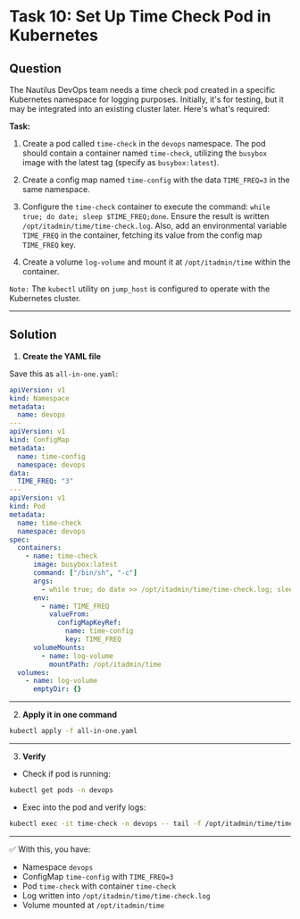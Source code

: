 # Task 10: Set Up Time Check Pod in Kubernetes

## Question

The Nautilus DevOps team needs a time check pod created in a specific Kubernetes namespace for logging purposes. Initially, it's for testing, but it may be integrated into an existing cluster later. Here's what's required:

**Task:**

1. Create a pod called `time-check` in the `devops` namespace. The pod should contain a container named `time-check`, utilizing the `busybox` image with the latest tag (specify as `busybox:latest`).

2. Create a config map named `time-config` with the data `TIME_FREQ=3` in the same namespace.

3. Configure the `time-check` container to execute the command: `while true; do date; sleep $TIME_FREQ;done`. Ensure the result is written `/opt/itadmin/time/time-check.log`. Also, add an environmental variable `TIME_FREQ` in the container, fetching its value from the config map `TIME_FREQ` key.

4. Create a volume `log-volume` and mount it at `/opt/itadmin/time` within the container.

`Note:` The `kubectl` utility on `jump_host` is configured to operate with the Kubernetes cluster.

---

## Solution

1. **Create the YAML file**

Save this as `all-in-one.yaml`:

```yaml
apiVersion: v1
kind: Namespace
metadata:
  name: devops
---
apiVersion: v1
kind: ConfigMap
metadata:
  name: time-config
  namespace: devops
data:
  TIME_FREQ: "3"
---
apiVersion: v1
kind: Pod
metadata:
  name: time-check
  namespace: devops
spec:
  containers:
    - name: time-check
      image: busybox:latest
      command: ["/bin/sh", "-c"]
      args:
        - while true; do date >> /opt/itadmin/time/time-check.log; sleep $TIME_FREQ; done
      env:
        - name: TIME_FREQ
          valueFrom:
            configMapKeyRef:
              name: time-config
              key: TIME_FREQ
      volumeMounts:
        - name: log-volume
          mountPath: /opt/itadmin/time
  volumes:
    - name: log-volume
      emptyDir: {}
```
---

2. **Apply it in one command**

```bash
kubectl apply -f all-in-one.yaml
```
---

3. **Verify**

- Check if pod is running:

```bash
kubectl get pods -n devops
```

- Exec into the pod and verify logs:

```bash
kubectl exec -it time-check -n devops -- tail -f /opt/itadmin/time/time-check.log
```

---

✅ With this, you have:

- Namespace `devops`
- ConfigMap `time-config` with `TIME_FREQ=3`
- Pod `time-check` with container `time-check`
- Log written into `/opt/itadmin/time/time-check.log`
- Volume mounted at `/opt/itadmin/time`